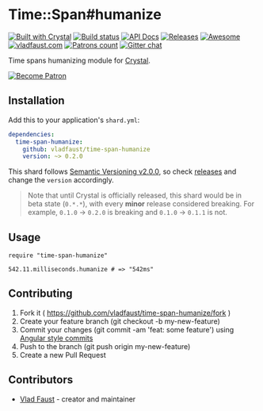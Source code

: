 # Time::Span#humanize

[![Built with Crystal](https://img.shields.io/badge/built%20with-crystal-000000.svg?style=flat-square)](https://crystal-lang.org/)
[![Build status](https://img.shields.io/travis/vladfaust/time-span-humanize/master.svg?style=flat-square)](https://travis-ci.org/vladfaust/time-span-humanize)
[![API Docs](https://img.shields.io/badge/api_docs-online-brightgreen.svg?style=flat-square)](https://github.vladfaust.com/time-span-humanize)
[![Releases](https://img.shields.io/github/release/vladfaust/time-span-humanize.svg?style=flat-square)](https://github.com/vladfaust/time-span-humanize/releases)
[![Awesome](https://awesome.re/badge-flat2.svg)](https://github.com/veelenga/awesome-crystal)
[![vladfaust.com](https://img.shields.io/badge/style-.com-lightgrey.svg?longCache=true&style=flat-square&label=vladfaust&colorB=0a83d8)](https://vladfaust.com)
[![Patrons count](https://img.shields.io/badge/dynamic/json.svg?label=patrons&url=https://www.patreon.com/api/user/11296360&query=$.included[0].attributes.patron_count&style=flat-square&colorB=red&maxAge=86400)](https://www.patreon.com/vladfaust)
[![Gitter chat](https://img.shields.io/badge/chat%20on-gitter-green.svg?colorB=ED1965&logo=gitter&style=flat-square)](https://gitter.im/vladfaust/Lobby)

Time spans humanizing module for [Crystal](https://crystal-lang.org/).

[![Become Patron](https://vladfaust.com/img/patreon-small.svg)](https://www.patreon.com/vladfaust)

## Installation

Add this to your application's `shard.yml`:

```yaml
dependencies:
  time-span-humanize:
    github: vladfaust/time-span-humanize
    version: ~> 0.2.0
```

This shard follows [Semantic Versioning v2.0.0](http://semver.org/), so check [releases](https://github.com/vladfaust/time-span-humanize/releases) and change the `version` accordingly.

> Note that until Crystal is officially released, this shard would be in beta state (`0.*.*`), with every **minor** release considered breaking. For example, `0.1.0` → `0.2.0` is breaking and `0.1.0` → `0.1.1` is not.

## Usage

```crystal
require "time-span-humanize"

542.11.milliseconds.humanize # => "542ms"
```

## Contributing

1. Fork it ( https://github.com/vladfaust/time-span-humanize/fork )
2. Create your feature branch (git checkout -b my-new-feature)
3. Commit your changes (git commit -am 'feat: some feature') using [Angular style commits](https://github.com/angular/angular/blob/master/CONTRIBUTING.md#commit)
4. Push to the branch (git push origin my-new-feature)
5. Create a new Pull Request

## Contributors

- [Vlad Faust](https://github.com/vladfaust) - creator and maintainer
